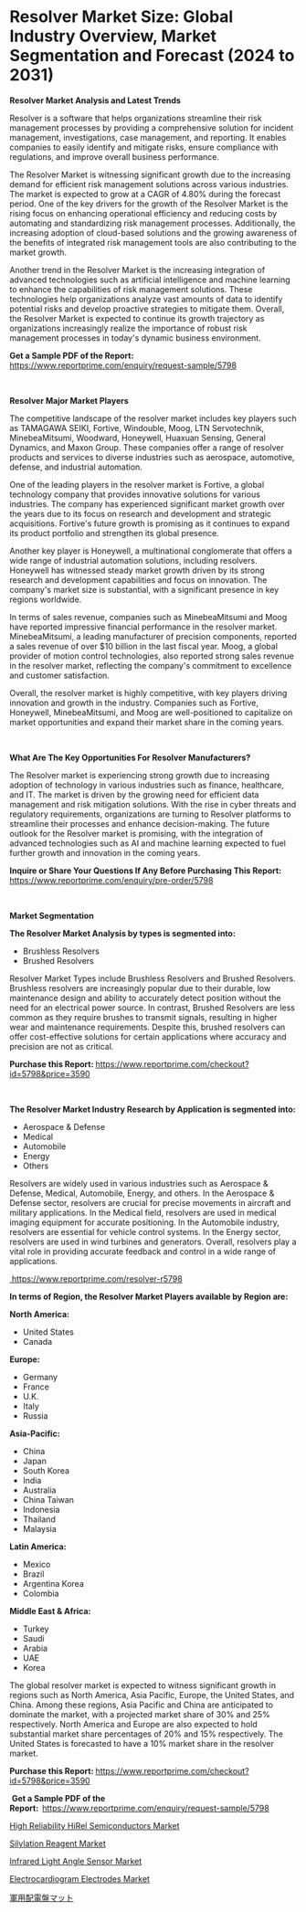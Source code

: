 <p><h1>Resolver Market Size: Global Industry Overview, Market Segmentation and Forecast (2024 to 2031)</h1></p><p><strong>Resolver Market Analysis and Latest Trends</strong></p>
<p><p>Resolver is a software that helps organizations streamline their risk management processes by providing a comprehensive solution for incident management, investigations, case management, and reporting. It enables companies to easily identify and mitigate risks, ensure compliance with regulations, and improve overall business performance.</p><p>The Resolver Market is witnessing significant growth due to the increasing demand for efficient risk management solutions across various industries. The market is expected to grow at a CAGR of 4.80% during the forecast period. One of the key drivers for the growth of the Resolver Market is the rising focus on enhancing operational efficiency and reducing costs by automating and standardizing risk management processes. Additionally, the increasing adoption of cloud-based solutions and the growing awareness of the benefits of integrated risk management tools are also contributing to the market growth.</p><p>Another trend in the Resolver Market is the increasing integration of advanced technologies such as artificial intelligence and machine learning to enhance the capabilities of risk management solutions. These technologies help organizations analyze vast amounts of data to identify potential risks and develop proactive strategies to mitigate them. Overall, the Resolver Market is expected to continue its growth trajectory as organizations increasingly realize the importance of robust risk management processes in today's dynamic business environment.</p></p>
<p><strong>Get a Sample PDF of the Report:&nbsp;</strong> <a href="https://www.reportprime.com/enquiry/request-sample/5798">https://www.reportprime.com/enquiry/request-sample/5798</a></p>
<p>&nbsp;</p>
<p><strong>Resolver Major Market Players</strong></p>
<p><p>The competitive landscape of the resolver market includes key players such as TAMAGAWA SEIKI, Fortive, Windouble, Moog, LTN Servotechnik, MinebeaMitsumi, Woodward, Honeywell, Huaxuan Sensing, General Dynamics, and Maxon Group. These companies offer a range of resolver products and services to diverse industries such as aerospace, automotive, defense, and industrial automation.</p><p>One of the leading players in the resolver market is Fortive, a global technology company that provides innovative solutions for various industries. The company has experienced significant market growth over the years due to its focus on research and development and strategic acquisitions. Fortive's future growth is promising as it continues to expand its product portfolio and strengthen its global presence.</p><p>Another key player is Honeywell, a multinational conglomerate that offers a wide range of industrial automation solutions, including resolvers. Honeywell has witnessed steady market growth driven by its strong research and development capabilities and focus on innovation. The company's market size is substantial, with a significant presence in key regions worldwide.</p><p>In terms of sales revenue, companies such as MinebeaMitsumi and Moog have reported impressive financial performance in the resolver market. MinebeaMitsumi, a leading manufacturer of precision components, reported a sales revenue of over $10 billion in the last fiscal year. Moog, a global provider of motion control technologies, also reported strong sales revenue in the resolver market, reflecting the company's commitment to excellence and customer satisfaction.</p><p>Overall, the resolver market is highly competitive, with key players driving innovation and growth in the industry. Companies such as Fortive, Honeywell, MinebeaMitsumi, and Moog are well-positioned to capitalize on market opportunities and expand their market share in the coming years.</p></p>
<p>&nbsp;</p>
<p><strong>What Are The Key Opportunities For Resolver Manufacturers?</strong></p>
<p><p>The Resolver market is experiencing strong growth due to increasing adoption of technology in various industries such as finance, healthcare, and IT. The market is driven by the growing need for efficient data management and risk mitigation solutions. With the rise in cyber threats and regulatory requirements, organizations are turning to Resolver platforms to streamline their processes and enhance decision-making. The future outlook for the Resolver market is promising, with the integration of advanced technologies such as AI and machine learning expected to fuel further growth and innovation in the coming years.</p></p>
<p><strong>Inquire or Share Your Questions If Any Before Purchasing This Report:</strong> <a href="https://www.reportprime.com/enquiry/pre-order/5798">https://www.reportprime.com/enquiry/pre-order/5798</a></p>
<p>&nbsp;</p>
<p><strong>Market Segmentation</strong></p>
<p><strong>The Resolver Market Analysis by types is segmented into:</strong></p>
<p><ul><li>Brushless Resolvers</li><li>Brushed Resolvers</li></ul></p>
<p><p>Resolver Market Types include Brushless Resolvers and Brushed Resolvers. Brushless resolvers are increasingly popular due to their durable, low maintenance design and ability to accurately detect position without the need for an electrical power source. In contrast, Brushed Resolvers are less common as they require brushes to transmit signals, resulting in higher wear and maintenance requirements. Despite this, brushed resolvers can offer cost-effective solutions for certain applications where accuracy and precision are not as critical.</p></p>
<p><strong>Purchase this Report:&nbsp;</strong><a href="https://www.reportprime.com/checkout?id=5798&price=3590">https://www.reportprime.com/checkout?id=5798&price=3590</a></p>
<p>&nbsp;</p>
<p><strong>The Resolver Market Industry Research by Application is segmented into:</strong></p>
<p><ul><li>Aerospace & Defense</li><li>Medical</li><li>Automobile</li><li>Energy</li><li>Others</li></ul></p>
<p><p>Resolvers are widely used in various industries such as Aerospace & Defense, Medical, Automobile, Energy, and others. In the Aerospace & Defense sector, resolvers are crucial for precise movements in aircraft and military applications. In the Medical field, resolvers are used in medical imaging equipment for accurate positioning. In the Automobile industry, resolvers are essential for vehicle control systems. In the Energy sector, resolvers are used in wind turbines and generators. Overall, resolvers play a vital role in providing accurate feedback and control in a wide range of applications.</p></p>
<p><a href="https://www.reportprime.com/resolver-r5798">&nbsp;https://www.reportprime.com/resolver-r5798</a></p>
<p><strong>In terms of Region, the Resolver Market Players available by Region are:</strong></p>
<p>
    <p> <strong> North America: </strong>
        <ul>
            <li>United States</li>
            <li>Canada</li>
        </ul>
        </p> 
    <p> <strong> Europe: </strong>
        <ul>
            <li>Germany</li>
            <li>France</li>
            <li>U.K.</li>
            <li>Italy</li>
            <li>Russia</li>
        </ul>
        </p> 
    <p> <strong> Asia-Pacific: </strong>
        <ul>
            <li>China</li>
            <li>Japan</li>
            <li>South Korea</li>
            <li>India</li>
            <li>Australia</li>
            <li>China Taiwan</li>
            <li>Indonesia</li>
            <li>Thailand</li>
            <li>Malaysia</li>
        </ul>
        </p> 
    <p> <strong> Latin America: </strong>
        <ul>
            <li>Mexico</li>
            <li>Brazil</li>
            <li>Argentina Korea</li>
            <li>Colombia</li>
        </ul>
        </p> 
    <p> <strong> Middle East & Africa: </strong>
        <ul>
            <li>Turkey</li>
            <li>Saudi</li>
            <li>Arabia</li>
            <li>UAE</li>
            <li>Korea</li>
        </ul>
    </p>
    </p>
<p><p>The global resolver market is expected to witness significant growth in regions such as North America, Asia Pacific, Europe, the United States, and China. Among these regions, Asia Pacific and China are anticipated to dominate the market, with a projected market share of 30% and 25% respectively. North America and Europe are also expected to hold substantial market share percentages of 20% and 15% respectively. The United States is forecasted to have a 10% market share in the resolver market.</p></p>
<p><strong>Purchase this Report: </strong><a href="https://www.reportprime.com/checkout?id=5798&price=3590">https://www.reportprime.com/checkout?id=5798&price=3590</a></p>
<p>&nbsp;<strong>Get a Sample PDF of the Report:&nbsp;&nbsp;</strong><a href="https://www.reportprime.com/enquiry/request-sample/5798">https://www.reportprime.com/enquiry/request-sample/5798</a></p>
<p><strong></strong></p>
<p><p><a href="https://github.com/rontaybrewer02024/Market-Research-Report-List-1/blob/main/high-reliability-hirel-semiconductors-market.md">High Reliability HiRel Semiconductors Market</a></p><p><a href="https://medium.com/@albertohickle/silylation-reagent-market-trends-focusing-on-silylation-reagent-market-insight-and-forecast-dff22ca03017">Silylation Reagent Market</a></p><p><a href="https://github.com/velmabcooper52024/Market-Research-Report-List-1/blob/main/infrared-light-angle-sensor-market.md">Infrared Light Angle Sensor Market</a></p><p><a href="https://medium.com/@bosdendes/deep-dive-into-the-electrocardiogram-electrodes-market-itstrends-market-segmentation-and-fbadd165fc29">Electrocardiogram Electrodes Market</a></p><p><a href="https://github.com/mohamedbakry57/Market-Research-Report-List-5/blob/main/868867384372.md">軍用配電盤マット</a></p></p>